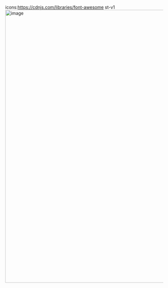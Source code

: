 icons:https://cdnjs.com/libraries/font-awesome
st-v1
<img width="1886" height="870" alt="image" src="https://github.com/user-attachments/assets/23d518e7-3a8f-4025-aba9-2480cfea2b23" />
